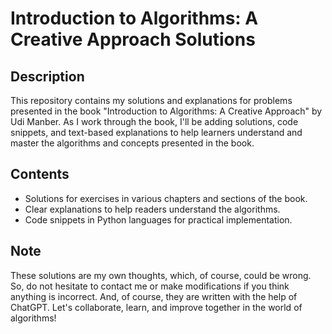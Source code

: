 # Introduction to Algorithms: A Creative Approach Solutions

## Description
This repository contains my solutions and explanations for problems presented in the book "Introduction to Algorithms: A Creative Approach" by Udi Manber. As I work through the book, I'll be adding solutions, code snippets, and text-based explanations to help learners understand and master the algorithms and concepts presented in the book.

## Contents
- Solutions for exercises in various chapters and sections of the book.
- Clear explanations to help readers understand the algorithms.
- Code snippets in Python languages for practical implementation.

## Note
These solutions are my own thoughts, which, of course, could be wrong. So, do not hesitate to contact me or make modifications if you think anything is incorrect. And, of course, they are written with the help of ChatGPT. Let's collaborate, learn, and improve together in the world of algorithms!
